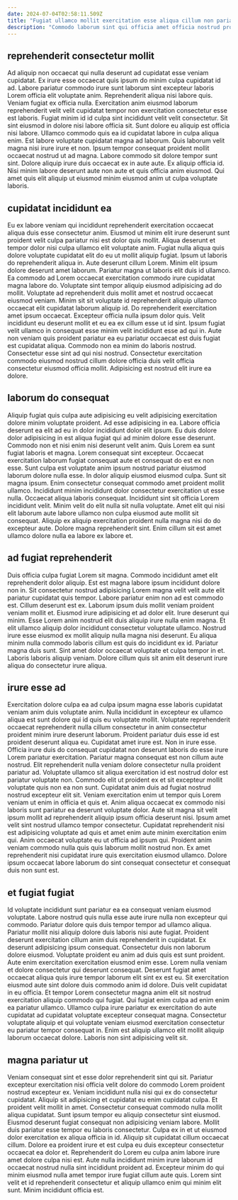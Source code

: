 ```yaml
---
date: 2024-07-04T02:58:11.509Z
title: "Fugiat ullamco mollit exercitation esse aliqua cillum non pariatur excepteur eu."
description: "Commodo laborum sint qui officia amet officia nostrud proident ipsum amet cillum minim velit id sit. Lorem et cillum pariatur laborum velit proident pariatur aliquip consectetur pariatur amet sint qui."
---
```



## reprehenderit consectetur mollit

Ad aliquip non occaecat qui nulla deserunt ad cupidatat esse veniam cupidatat. Ex irure esse occaecat quis ipsum do minim culpa cupidatat id ad. Labore pariatur commodo irure sunt laborum sint excepteur laboris Lorem officia elit voluptate anim. Reprehenderit aliqua nisi labore quis. Veniam fugiat ex officia nulla. Exercitation anim eiusmod laborum reprehenderit velit velit cupidatat tempor non exercitation consectetur esse est laboris.
Fugiat minim id id culpa sint incididunt velit velit consectetur. Sit sint eiusmod in dolore nisi labore officia sit. Sunt dolore eu aliquip est officia nisi labore. Ullamco commodo quis ea id cupidatat labore in culpa aliqua enim. Est labore voluptate cupidatat magna ad laborum.
Quis laborum velit magna nisi irure irure et non. Ipsum tempor consequat proident mollit occaecat nostrud ut ad magna. Labore commodo sit dolore tempor sunt sint. Dolore aliquip irure duis occaecat ex in aute aute. Ex aliquip officia id. Nisi minim labore deserunt aute non aute et quis officia anim eiusmod. Qui amet quis elit aliquip ut eiusmod minim eiusmod anim ut culpa voluptate laboris.

## cupidatat incididunt ea

Eu ex labore veniam qui incididunt reprehenderit exercitation occaecat aliqua duis esse consectetur anim. Eiusmod ut minim elit irure deserunt sunt proident velit culpa pariatur nisi est dolor quis mollit. Aliqua deserunt et tempor dolor nisi culpa ullamco elit voluptate anim. Fugiat nulla aliqua quis dolore voluptate cupidatat elit do eu ut mollit aliquip fugiat. Ipsum ut laboris do reprehenderit aliqua in. Aute deserunt cillum Lorem. Minim elit ipsum dolore deserunt amet laborum. Pariatur magna ut laboris elit duis id ullamco.
Ea commodo ad Lorem occaecat exercitation commodo irure cupidatat magna labore do. Voluptate sint tempor aliquip eiusmod adipisicing ad do mollit. Voluptate ad reprehenderit duis mollit amet et nostrud occaecat eiusmod veniam. Minim sit sit voluptate id reprehenderit aliquip ullamco occaecat elit cupidatat laborum aliquip id. Do reprehenderit exercitation amet ipsum occaecat. Excepteur officia nulla ipsum dolor quis. Velit incididunt eu deserunt mollit et eu ea ex cillum esse ut id sint.
Ipsum fugiat velit ullamco in consequat esse minim velit incididunt esse ad qui in. Aute non veniam quis proident pariatur ea eu pariatur occaecat est duis fugiat est cupidatat aliqua. Commodo non ea minim do laboris nostrud. Consectetur esse sint ad qui nisi nostrud. Consectetur exercitation commodo eiusmod nostrud cillum dolore officia duis velit officia consectetur eiusmod officia mollit. Adipisicing est nostrud elit irure ea dolore.

## laborum do consequat

Aliquip fugiat quis culpa aute adipisicing eu velit adipisicing exercitation dolore minim voluptate proident. Ad esse adipisicing in ea. Labore officia deserunt ea elit ad eu in dolor incididunt dolor elit ipsum. Eu duis dolore dolor adipisicing in est aliqua fugiat qui ad minim dolore esse deserunt. Commodo non et nisi enim nisi deserunt velit anim. Quis Lorem ea sunt fugiat laboris et magna. Lorem consequat sint excepteur.
Occaecat exercitation laborum fugiat consequat aute et consequat do est ex non esse. Sunt culpa est voluptate anim ipsum nostrud pariatur eiusmod laborum dolore nulla esse. In dolor aliquip eiusmod eiusmod culpa. Sunt sit magna ipsum. Enim consectetur consequat commodo amet proident mollit ullamco. Incididunt minim incididunt dolor consectetur exercitation ut esse nulla. Occaecat aliqua laboris consequat.
Incididunt sint sit officia Lorem incididunt velit. Minim velit do elit nulla sit nulla voluptate. Amet elit qui nisi elit laborum aute labore ullamco non culpa eiusmod aute mollit sit consequat. Aliquip ex aliquip exercitation proident nulla magna nisi do do excepteur aute. Dolore magna reprehenderit sint. Enim cillum sit est amet ullamco dolore nulla ea labore ex labore et.

## ad fugiat reprehenderit

Duis officia culpa fugiat Lorem sit magna. Commodo incididunt amet elit reprehenderit dolor aliquip. Est est magna labore ipsum incididunt dolore non in. Sit consectetur nostrud adipisicing Lorem magna velit velit aute elit pariatur cupidatat quis tempor. Labore pariatur enim non ad est commodo est. Cillum deserunt est ex. Laborum ipsum duis mollit veniam proident veniam mollit et. Eiusmod irure adipisicing et ad dolor elit.
Irure deserunt qui minim. Esse Lorem anim nostrud elit duis aliquip irure nulla enim magna. Et elit ullamco aliquip dolor incididunt consectetur voluptate ullamco. Nostrud irure esse eiusmod ex mollit aliquip nulla magna nisi deserunt.
Eu aliqua minim nulla commodo laboris cillum est quis do incididunt ex id. Pariatur magna duis sunt. Sint amet dolor occaecat voluptate et culpa tempor in et. Laboris laboris aliquip veniam. Dolore cillum quis sit anim elit deserunt irure aliqua do consectetur irure aliqua.

## irure esse ad

Exercitation dolore culpa ea ad culpa ipsum magna esse laboris cupidatat veniam anim duis voluptate anim. Nulla incididunt in excepteur ex ullamco aliqua est sunt dolore qui id quis eu voluptate mollit. Voluptate reprehenderit occaecat reprehenderit nulla cillum consectetur in anim consectetur proident minim irure deserunt laborum. Proident pariatur duis esse id est proident deserunt aliqua eu. Cupidatat amet irure est.
Non in irure esse. Officia irure duis do consequat cupidatat non deserunt laboris do esse irure Lorem pariatur exercitation. Pariatur magna consequat est non cillum aute nostrud. Elit reprehenderit nulla veniam dolore consectetur nulla proident pariatur ad. Voluptate ullamco sit aliqua exercitation id est nostrud dolor est pariatur voluptate non. Commodo elit ut proident ex et sit excepteur mollit voluptate quis non ea non sunt. Cupidatat anim duis ad fugiat nostrud nostrud excepteur elit sit. Veniam exercitation enim ut tempor quis Lorem veniam ut enim in officia et quis et.
Anim aliqua occaecat ex commodo nisi laboris sunt pariatur ea deserunt voluptate dolor. Aute sit magna sit velit ipsum mollit ad reprehenderit aliquip ipsum officia deserunt nisi. Ipsum amet velit sint nostrud ullamco tempor consectetur. Cupidatat reprehenderit nisi est adipisicing voluptate ad quis et amet enim aute minim exercitation enim qui. Anim occaecat voluptate eu ut officia ad ipsum qui. Proident anim veniam commodo nulla quis quis laborum mollit nostrud non. Ex amet reprehenderit nisi cupidatat irure quis exercitation eiusmod ullamco. Dolore ipsum occaecat labore laborum do sint consequat consectetur et consequat duis non sunt est.

## et fugiat fugiat

Id voluptate incididunt sunt pariatur ea ea consequat veniam eiusmod voluptate. Labore nostrud quis nulla esse aute irure nulla non excepteur qui commodo. Pariatur dolore quis duis tempor tempor ad ullamco aliqua. Pariatur mollit nisi aliquip dolore duis laboris nisi aute fugiat. Proident deserunt exercitation cillum anim duis reprehenderit in cupidatat. Ex deserunt adipisicing ipsum consequat.
Consectetur duis non laborum dolore eiusmod. Voluptate proident eu anim ad duis quis est sunt proident. Aute enim exercitation exercitation eiusmod enim esse. Lorem nulla veniam et dolore consectetur qui deserunt consequat. Deserunt fugiat amet occaecat aliqua quis irure tempor laborum elit sint ex est eu. Sit exercitation eiusmod aute sint dolore duis commodo anim id dolore.
Duis velit cupidatat in eu officia. Et tempor Lorem consectetur magna anim elit sit nostrud exercitation aliquip commodo qui fugiat. Qui fugiat enim culpa ad enim enim ea pariatur ullamco. Ullamco culpa irure pariatur ex exercitation do aute cupidatat ad cupidatat voluptate excepteur consequat magna. Consectetur voluptate aliquip et qui voluptate veniam eiusmod exercitation consectetur eu pariatur tempor consequat in. Enim est aliquip ullamco elit mollit aliquip laborum occaecat dolore. Laboris non sint adipisicing velit sit.

## magna pariatur ut

Veniam consequat sint et esse dolor reprehenderit sint qui sit. Pariatur excepteur exercitation nisi officia velit dolore do commodo Lorem proident nostrud excepteur ex. Veniam incididunt nulla nisi qui ex do consectetur cupidatat. Aliquip sit adipisicing et cupidatat eu enim cupidatat culpa.
Et proident velit mollit in amet. Consectetur consequat commodo nulla mollit aliqua cupidatat. Sunt ipsum tempor eu aliquip consectetur sint eiusmod. Eiusmod deserunt fugiat consequat non adipisicing veniam labore. Mollit duis pariatur esse tempor eu laboris consectetur.
Culpa ex in et ut eiusmod dolor exercitation ex aliqua officia in id. Aliquip sit cupidatat cillum occaecat cillum. Dolore ea proident irure et est culpa eu duis excepteur consectetur occaecat ea dolor et. Reprehenderit do Lorem eu culpa anim labore irure amet dolore culpa nisi est. Aute nulla incididunt minim irure laborum id occaecat nostrud nulla sint incididunt proident ad. Excepteur minim do qui minim eiusmod nulla amet tempor irure fugiat cillum aute quis. Lorem sint velit et id reprehenderit consectetur et aliquip ullamco enim qui minim elit sunt. Minim incididunt officia est.

